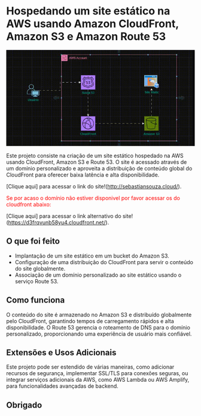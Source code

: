 # Hospedando um site estático na AWS usando Amazon CloudFront, Amazon S3 e Amazon Route 53


<img src="portfolio-2.gif">

Este projeto consiste na criação de um site estático hospedado na AWS usando CloudFront, Amazon S3 e Route 53. O site é acessado através de um domínio personalizado e aproveita a distribuição de conteúdo global do CloudFront para oferecer baixa latência e alta disponibilidade.

[Clique aqui] para acessar o link do site!(http://sebastiansouza.cloud/).


<span style="color:red">Se por acaso o domínio não estiver disponivel por favor acessar os do cloudfront abaixo: </span>

[Clique aqui] para acessar o link alternativo do site! (https://d3frqvunb58yu4.cloudfront.net/).


## O que foi feito

- Implantação de um site estático em um bucket do Amazon S3.
- Configuração de uma distribuição do CloudFront para servir o conteúdo do site globalmente.
- Associação de um domínio personalizado ao site estático usando o serviço Route 53.

## Como funciona

O conteúdo do site é armazenado no Amazon S3 e distribuído globalmente pelo CloudFront, garantindo tempos de carregamento rápidos e alta disponibilidade. O Route 53 gerencia o roteamento de DNS para o domínio personalizado, proporcionando uma experiência de usuário mais confiável.

## Extensões e Usos Adicionais

Este projeto pode ser estendido de várias maneiras, como adicionar recursos de segurança, implementar SSL/TLS para conexões seguras, ou integrar serviços adicionais da AWS, como AWS Lambda ou AWS Amplify, para funcionalidades avançadas de backend.

## Obrigado
